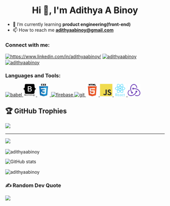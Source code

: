 <!--
**adithyaabinoy/adithyaabinoy** is a ✨ _special_ ✨ repository because its `README.md` (this file) appears on your GitHub profile.

Here are some ideas to get you started:

- 🔭 I’m currently working on ...
- 🌱 I’m currently learning ...
- 👯 I’m looking to collaborate on ...
- 🤔 I’m looking for help with ...
- 💬 Ask me about ...
- 📫 How to reach me: ...
- 😄 Pronouns: ...
- ⚡ Fun fact: ...
-->


<h1 align="center">Hi 👋, I'm Adithya A Binoy</h1>


- 🌱 I’m currently learning **product engineering(front-end)**
- 📫 How to reach me **adithyaabinoy@gmail.com**

<h3 align="left">Connect with me:</h3>
<p align="left">
<a href="https://www.linkedin.com/in/adithyaabinoy/" target="blank"><img align="center" src="https://raw.githubusercontent.com/rahuldkjain/github-profile-readme-generator/master/src/images/icons/Social/linked-in-alt.svg" alt="https://www.linkedin.com/in/adithyaabinoy/" height="30" width="40" /></a>
<a href="https://codesandbox.com/adithyaabinoy" target="blank"><img align="center" src="https://raw.githubusercontent.com/rahuldkjain/github-profile-readme-generator/master/src/images/icons/Social/codesandbox.svg" alt="adithyaabinoy" height="30" width="40" /></a>
<a href="https://www.hackerrank.com/adithyaabinoy" target="blank"><img align="center" src="https://raw.githubusercontent.com/rahuldkjain/github-profile-readme-generator/master/src/images/icons/Social/hackerrank.svg" alt="adithyaabinoy" height="30" width="40" /></a>
</p>



<h3 align="left">Languages and Tools:</h3>
<p align="left"> <a href="https://babeljs.io/" target="_blank" rel="noreferrer"> <img src="https://www.vectorlogo.zone/logos/babeljs/babeljs-icon.svg" alt="babel" width="40" height="40"/> </a> <a href="https://getbootstrap.com" target="_blank" rel="noreferrer"> <img src="https://raw.githubusercontent.com/devicons/devicon/master/icons/bootstrap/bootstrap-plain-wordmark.svg" alt="bootstrap" width="40" height="40"/> </a> <a href="https://www.w3schools.com/css/" target="_blank" rel="noreferrer"> <img src="https://raw.githubusercontent.com/devicons/devicon/master/icons/css3/css3-original-wordmark.svg" alt="css3" width="40" height="40"/> </a><a href="https://firebase.google.com/" target="_blank" rel="noreferrer"> <img src="https://www.vectorlogo.zone/logos/firebase/firebase-icon.svg" alt="firebase" width="40" height="40"/> </a> <a href="https://git-scm.com/" target="_blank" rel="noreferrer"> <img src="https://www.vectorlogo.zone/logos/git-scm/git-scm-icon.svg" alt="git" width="40" height="40"/> </a> <a href="https://www.w3.org/html/" target="_blank" rel="noreferrer"> <img src="https://raw.githubusercontent.com/devicons/devicon/master/icons/html5/html5-original-wordmark.svg" alt="html5" width="40" height="40"/> </a> <a href="https://developer.mozilla.org/en-US/docs/Web/JavaScript" target="_blank" rel="noreferrer"> <img src="https://raw.githubusercontent.com/devicons/devicon/master/icons/javascript/javascript-original.svg" alt="javascript" width="40" height="40"/> </a> <a href="https://reactjs.org/" target="_blank" rel="noreferrer"> <img src="https://raw.githubusercontent.com/devicons/devicon/master/icons/react/react-original-wordmark.svg" alt="react" width="40" height="40"/> </a> <a href="https://redux.js.org" target="_blank" rel="noreferrer"> <img src="https://raw.githubusercontent.com/devicons/devicon/master/icons/redux/redux-original.svg" alt="redux" width="40" height="40"/> </a> </p>

## 🏆 GitHub Trophies
![](https://github-profile-trophy.vercel.app/?username=adithyaabinoy&theme=juicyfresh&no-frame=false&no-bg=false&margin-w=4)

---
[![](https://visitcount.itsvg.in/api?id=adithyaabinoy&icon=0&color=0)](https://visitcount.itsvg.in)


<p><img align="center" src="https://github-readme-stats.vercel.app/api/top-langs?username=adithyaabinoy&show_icons=true&locale=en&layout=compact&&theme=highcontrast" alt="adithyaabinoy" /></p>

![GitHub stats](https://github-readme-stats.vercel.app/api?username=adithyaabinoy&show_icons=true&count_private=true&&theme=highcontrast)

<span><img align="center" src="https://github-readme-streak-stats.herokuapp.com/?user=adithyaabinoy&theme=highcontrast" alt="adithyaabinoy" /></span>
### ✍️ Random Dev Quote
![](https://quotes-github-readme.vercel.app/api?type=horizontal&theme=merko)

